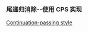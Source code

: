 
### 尾递归消除--使用 CPS 实现
[Continuation-passing style](https://en.wikipedia.org/wiki/Continuation-passing_style)
